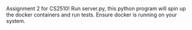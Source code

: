 Assignment 2 for CS2510!
Run server.py,
this python program will spin up the docker containers and run tests.
Ensure docker is running on your system.
